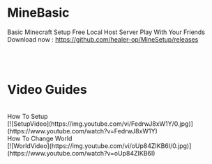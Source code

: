 # MineBasic
Basic Minecraft Setup Free Local Host Server Play With Your Friends <br />
Download now : https://github.com/healer-op/MineSetup/releases <br />
<br />
<br />
<br />
# Video Guides
<br />
How To Setup
<br />
[![SetupVideo](https://img.youtube.com/vi/FedrwJ8xW1Y/0.jpg)](https://www.youtube.com/watch?v=FedrwJ8xW1Y)
<br />
How To Change World 
<br />
[![WorldVideo](https://img.youtube.com/vi/oUp84ZIKB6I/0.jpg)](https://www.youtube.com/watch?v=oUp84ZIKB6I)

